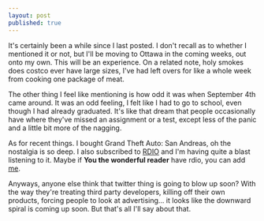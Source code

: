 ```yaml
---
layout: post
published: true
---
```


It's certainly been a while since I last posted. I don't recall as to whether I mentioned it or not, but I'll be moving to Ottawa in the coming weeks, out onto my own. This will be an experience. On a related note, holy smokes does costco ever have large sizes, I've had left overs for like a whole week from cooking one package of meat.  

The other thing I feel like mentioning is how odd it was when September 4th came around. It was an odd feeling, I felt like I had to go to school, even though I had already graduated. It's like that dream that people occasionally have where they've missed an assignment or a test, except less of the panic and a little bit more of the nagging.  

As for recent things. I bought Grand Theft Auto: San Andreas, oh the nostalgia is so deep. I also subscribed to [RDIO](http://rdio.com) and I'm having quite a blast listening to it. Maybe if __You the wonderful reader__ have rdio, you can add [me](http://www.rdio.com/people/sbentzen/).  

Anyways, anyone else think that twitter thing is going to blow up soon? With the way they're treating third party developers, killing off their own products, forcing people to look at advertising… it looks like the downward spiral is coming up soon. But that's all I'll say about that.  

